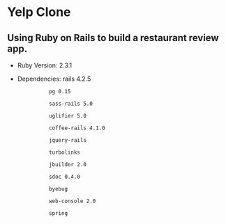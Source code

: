 # Yelp Clone

## Using Ruby on Rails to build a restaurant review app.

- Ruby Version: 2.3.1

- Dependencies: rails 4.2.5

                pg 0.15

                sass-rails 5.0

                uglifier 5.0

                coffee-rails 4.1.0

                jquery-rails

                turbolinks

                jbuilder 2.0

                sdoc 0.4.0

                byebug

                web-console 2.0

                spring
                
